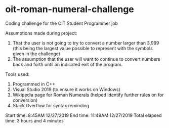 # oit-roman-numeral-challenge
Coding challenge for the OIT Student Programmer job

Assumptions made during project:
1. That the user is not going to try to convert a number larger than 3,999 (this being the largest value possible to represent with the symbols given in the challenge)
2. The assumption that the user will want to continue to convert numbers back and forth until an indicated exit of the program.

Tools used:
1. Programmed in C++
2. Visual Studio 2019 (to ensure it works on Windows)
3. Wikipedia page for Roman Numerals (helped identify further rules on for conversion)
4. Stack Overflow for syntax reminding

Start time: 8:45AM 12/27/2019
End time: 11:49AM 12/27/2019
Total elapsed time: 3 hours and 4 minutes
